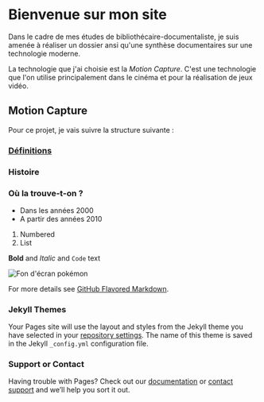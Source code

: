 # Bienvenue sur mon site

Dans le cadre de mes études de bibliothécaire-documentaliste, je suis amenée à réaliser un dossier ansi qu'une synthèse documentaires sur une technologie moderne.

La technologie que j'ai choisie est la _Motion Capture_. C'est une technologie que l'on utilise principalement dans le cinéma et pour la réalisation de jeux vidéo.

## Motion Capture

Pour ce projet, je vais suivre la structure suivante :


### [Définitions](definitions.md)
### Histoire
### Où la trouve-t-on ?

- Dans les années 2000
- A partir des années 2010

1. Numbered
2. List


**Bold** and _Italic_ and `Code` text

![Fon d'écran pokémon](pokemon-wallpaper-fond-ecran-8-600x1067.jpg)


For more details see [GitHub Flavored Markdown](https://guides.github.com/features/mastering-markdown/).

### Jekyll Themes

Your Pages site will use the layout and styles from the Jekyll theme you have selected in your [repository settings](https://github.com/Macsmatch/aori/settings). The name of this theme is saved in the Jekyll `_config.yml` configuration file.

### Support or Contact

Having trouble with Pages? Check out our [documentation](https://help.github.com/categories/github-pages-basics/) or [contact support](https://github.com/contact) and we’ll help you sort it out.
